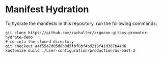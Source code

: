 # Manifest Hydration

To hydrate the manifests in this repository, run the following commands:

```shell
git clone https://github.com/zachaller/argocon-gitops-promoter-hydrate-demo
# cd into the cloned directory
git checkout a4f55a7d05d0b3d5fbf8bf4bd219f41d367b44d6
kustomize build ./user-configuration/production/us-east-2
```
